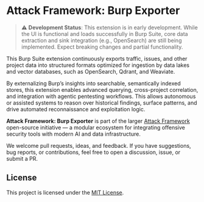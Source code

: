 # Attack Framework: Burp Exporter

> ⚠️ **Development Status**: This extension is in early development. While the UI is functional and loads successfully in Burp Suite, core data extraction and sink integration (e.g., OpenSearch) are still being implemented. Expect breaking changes and partial functionality.

This Burp Suite extension continuously exports traffic, issues, and other project data into structured formats optimized for ingestion by data lakes and vector databases, such as OpenSearch, Qdrant, and Weaviate.

By externalizing Burp’s insights into searchable, semantically indexed stores, this extension enables advanced querying, cross-project correlation, and integration with agentic pentesting workflows. This allows autonomous or assisted systems to reason over historical findings, surface patterns, and drive automated reconnaissance and exploitation logic.

**Attack Framework: Burp Exporter** is part of the larger [Attack Framework](https://github.com/attackframework/attackframework) open-source initiative — a modular ecosystem for integrating offensive security tools with modern AI and data infrastructure.

We welcome pull requests, ideas, and feedback. If you have suggestions, bug reports, or contributions, feel free to open a discussion, issue, or submit a PR.

## License

This project is licensed under the [MIT License](LICENSE).